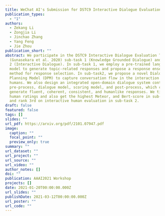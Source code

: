 ```yaml
---
title: WeChat AI's Submission for DSTC9 Interactive Dialogue Evaluation Track
publication_types:
  - "1"
authors:
  - Zekang Li
  - Zongjia Li
  - Jinchao Zhang
  - Yang Feng
  - Jie Zhou
publication_short: ""
abstract: We participate in the DSTC9 Interactive Dialogue Evaluation Track
  (Gunasekara et al. 2020) sub-task 1 (Knowledge Grounded Dialogue) and sub-task
  2 (Interactive Dialogue). In sub-task 1, we employ a pre-trained language
  model to generate topic-related responses and propose a response ensemble
  method for response selection. In sub-task2, we propose a novel Dialogue
  Planning Model (DPM) to capture conversation flow in the interaction with
  humans. We also design an integrated open-domain dialogue system containing
  pre-process, dialogue model, scoring model, and post-process, which can
  generate fluent, coherent, consistent, and humanlike responses. We tie 1st on
  human ratings and also get the highest Meteor, and Bert-score in sub-task 1,
  and rank 3rd on interactive human evaluation in sub-task 2.
draft: false
featured: false
tags: []
slides: ""
url_pdf: https://arxiv.org/pdf/2101.07947.pdf
image:
  caption: ""
  focal_point: ""
  preview_only: true
summary: ""
url_dataset: ""
url_project: ""
url_source: ""
url_video: ""
author_notes: []
doi: ""
publication: AAAI2021 Workshop
projects: []
date: 2021-01-20T00:00:00.000Z
url_slides: ""
publishDate: 2021-03-12T00:00:00.000Z
url_poster: ""
url_code: ""
---
```

